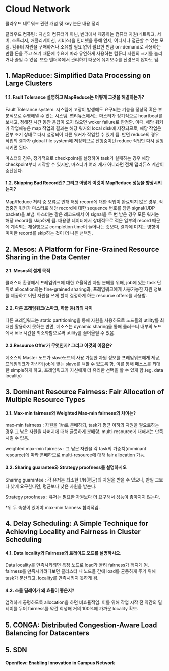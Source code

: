 # Cloud Network

클라우드 네트워크 관련 개념 및 key 논문 내용 정리

클라우드 컴퓨팅 : 자신의 컴퓨터가 아닌, 벤더에서 제공하는 컴퓨터 자원(네트워크, 서버, 스토리지, 애플리케이션, 서비스)을 인터넷을 통해 언제, 어디서나 접근할 수 있는 모델. 컴퓨터 자원을 구매하거나 소유할 필요 없이 필요한 만큼 on-demand로 사용하는 만큼 돈을 주고 쓰기 때문에 수요에 따라 유연하게 사용하는 컴퓨터 자원의 크기를 늘리거나 줄일 수 있음. 또한 벤더쪽에서 관리하기 때문에 유지보수를 신경쓰지 않아도 됨. 


## 1. MapReduce: Simplified Data Processing on Large Clusters

#### 1.1. Fault Tolerance 설명하고 MapReduce는 어떻게 그것을 해결하는가?

Fault Tolerance system: 시스템에 고장이 발생해도 요구되는 기능을 정상적 혹은 부분적으로 수행해낼 수 있는 시스템. 맵리듀스에서는 마스터가 정기적으로 heartbeat를 보내고, 정해진 시간 동안 응답이 오지 않으면 woker failure로 판정함. 이때. 해당 워커가 작업해놓은 map 작업의 결과는 해당 워커의 local disk에 저장되므로, 해당 작업은 전부 초기 상태로 다시 설정되어 다른 워커가 작업할 수 있게 됨. 반면 reduce의 경우 작업의 결과가 global file system에 저장되므로 진행중이던 reduce 작업만 다시 실행시키면 된다.

마스터의 경우, 정기적으로 checkpoint를 설정하여 task가 실패하는 경우 해당 checkpoint부터 시작할 수 있지만, 마스터가 여러 개가 아니라면 전체 맵리듀스 계산이 중단된다.

#### 1.2. Skipping Bad Record란? 그리고 어떻게 이것이 MapReduce 성능을 향상시키는지?

Map/Reduce 처리 중 오류로 인해 해당 record에 대한 작업이 완료되지 않은 경우, 작업중인 워커가 마스터로 해당 record에 대한 sequence 번호를 담은 signal(UDP packet)을 보냄. 마스터는 같은 레코드에서 이 signal을 두 번 받은 경우 모든 워커는 해당 record를 skip하게 됨. 대용량 데이터에서 상대적으로 적은 일부의 record 때문에 계속되는 재실행으로 completion time이 늘어나는 것보다, 결과에 미치는 영향이 미미한 record를 skip하는 것이 더 나은 선택임.

## 2. Mesos: A Platform for Fine-Grained Resource Sharing in the Data Center

#### 2.1. Mesos의 설계 목적

클러스터 환경에서 프레임워크에 대한 효율적인 자원 분배를 위해, job에 있는 task 단위로 allocation하는 fine-grained sharing과, 프레임워크에게 사용가능한 자원 정보를 제공하고 어떤 자원을 쓰게 할지 결정하게 하는 resource offers를 사용함.

#### 2.2. 다른 프레임워크(스파크, 하둡 등)와의 차이

다른 프레임워크는 static partitioning을 통해 자원을 사용하므로 노드들의 utility를 최대한 활용하지 못하는 반면, 메소스는 dynamic sharing을 통해 클러스터 내부의 노드에서 idle 시간을 최소화함으로써 utility를 끌어올릴 수 있음.

#### 2.3.Resource Offer가 무엇인지? 그리고 이것의 이점은?

메소스의 Master 노드가 slave노드의 사용 가능한 자원 정보를 프레임워크에게 제공, 프레임워크가 자신의 job에 맞는 slave를 택할 수 있도록 함. 이를 통해 메소스를 최대한 simple하게 하고, 프레임워크가 자신에게 더 유리한 선택을 할 수 있게 함.(eg. data locality)

## 3. Dominant Resource Fairness: Fair Allocation of Multiple Resource Types

#### 3.1. Max-min fairness와 Weighted Max-min fairness의 차이는?

max-min fairness : 자원을 1/n로 분배하되, task가 평균 이하의 자원을 필요로하는 경우 그 남은 자원을 나머지에 대해 균등하게 분배함. multi-resource에 대해서는 만족시킬 수 없음.

weighted max-min fairness : 그 남은 자원을 각 task의 가중치(dominant resource)에 따라 분배하므로 multi-resource에 대해 fair allocation 가능.

#### 3.2. Sharing guarantee와 Strategy proofness를 설명하시오

Sharing guarantee : 각 유저는 최소한 1/N(평균)의 자원을 받을 수 있으나, 만일 그보다 낮게 요구한다면, 평균보다 낮은 자원을 받는다.

Strategy proofness : 유저는 필요한 자원보다 더 요구해서 성능이 좋아지지 않는다.

*위 두 속성이 있어야 max-min fairness 합리적임.

## 4. Delay Scheduling: A Simple Technique for Achieving Locality and Fairness in Cluster Scheduling

#### 4.1. Data locality와 Fairness의 트레이드 오프를 설명하시오.

Data locality를 만족시키려면 특정 노드로 load가 몰려 fairness가 깨지게 됨. fairness를 만족시키려다보면 클러스터 내 노드들 간에 load를 균등하게 주기 위해 task가 분산되고, locality를 만족시키지 못하게 됨.

#### 4.2. 스몰 딜레이가 왜 효율이 좋은지?

엄격하게 공평하도록 allocation을 하면 비효율적임. 이를 위해 작업 시작 전 약간의 딜레이를 두어 fairness를 약간 희생해 거의 100%에 가까운 locality 확보.

## 5. CONGA: Distributed Congestion-Aware Load Balancing for Datacenters

#### 

## 5. SDN

#### Openflow: Enabling Innovation in Campus Network

